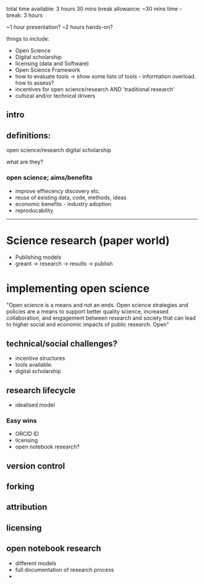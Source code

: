 total time available: 3 hours 30 mins
break allowance: ~30 mins
time - break: 3 hours

~1 hour presentation?
~2 hours hands-on?

things to include:

- Open Science
- Digital scholarship
- licensing (data and Software)
- Open Science Framework
- how to evaluate tools -> show some lists of tools - information overload. how to assess?
- incentives for open science/research AND 'traditional research'
- cultural and/or technical drivers


## intro

## definitions:
open science/research
digital scholarship

what are they?

### open science; aims/benefits
- improve effiecency discovery etc.
- reuse of existing data, code, methods, ideas
- economic benefits - industry adoption
- reproducability

---

# Science research (paper world)

- Publishing models
- greant -> research -> results -> publish

# implementing open science

"Open science is a means and not an ends. Open science strategies and policies are a means to support
better quality science, increased collaboration, and engagement between research and society that can lead to higher social and economic impacts of public research.
Open"

## technical/social challenges?

- incentive structures
- tools available.
- digital scholarship

## research lifecycle
- idealised model

### Easy wins
- ORCID ID
- licensing
- open notebook research?


## version control

## forking

## attribution


## licensing

## open notebook research
- different models
- full documentation of research process
-
